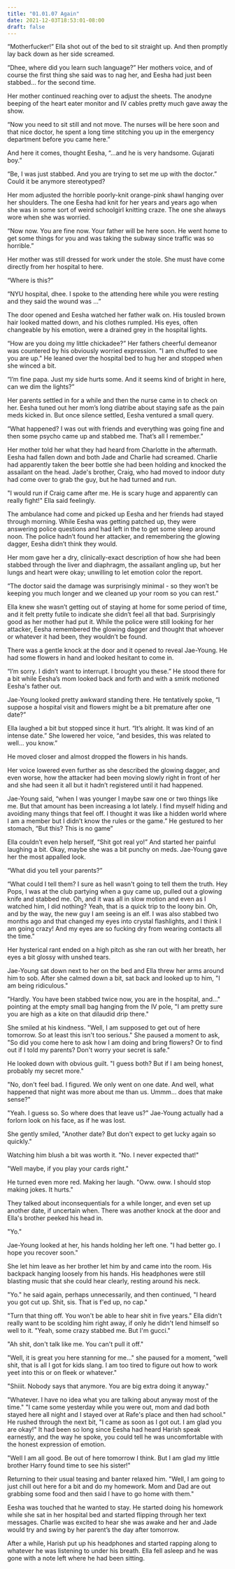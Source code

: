 ```yaml
---
title: "01.01.07 Again"
date: 2021-12-03T18:53:01-08:00
draft: false
---
```

“Motherfucker!” Ella shot out of the bed to sit straight up. And then promptly lay back down as her side screamed. 

“<span class="foreign-language" lang="pa" title="Daughter" style>Dhee</span>, where did you learn such language?” Her mothers voice, and of course the first thing she said was to nag her, and Eesha had just been stabbed… for the second time. 

Her mother continued reaching over to adjust the sheets.  The anodyne beeping of the heart eater monitor and IV cables pretty much gave away the show. 

“Now you need to sit still and not move. The nurses will be here soon and that nice doctor, he spent a long time stitching you up in the emergency department before you came here.”

And here it comes, thought Eesha, “…and he is very handsome. Gujarati boy.”

“<span class="foreign-language" lang="pa" title="Mom">Be</span>, I was just stabbed. And you are trying to set me up with the doctor.” Could it be anymore stereotyped?

Her mom adjusted the horrible poorly-knit orange-pink shawl hanging over her shoulders. The one Eesha had knit for her years and years ago when she was in some sort of weird schoolgirl knitting craze. The one she always wore when she was worried. 

“Now now. You are fine now. Your father will be here soon. He went home to get some things for you and was taking the subway since traffic was so horrible.”

Her mother was still dressed for work under the stole. She must have come directly from her hospital to here. 

“Where is this?” 

“NYU hospital, <span class="foreign-language" lang="pa" title="Daughter" style>dhee</span>. I spoke to the attending here while you were resting and they said the wound was …”

The door opened and Eesha watched her father walk on. His tousled brown hair looked matted down, and his clothes rumpled. His eyes, often changeable by his emotion, were a drained grey in the hospital lights.

“How are you doing my little chickadee?” Her fathers cheerful demeanor was countered by his obviously worried expression. "I am chuffed to see you are up." He leaned over the hospital bed to hug her and stopped when she winced a bit.

“I’m fine papa. Just my side hurts some. And it seems kind of bright in here, can we dim the lights?” 

Her parents settled in for a while and then the nurse came in to check on her. Eesha tuned out her mom’s long diatribe about staying safe as the pain meds kicked in. But once silence settled, Eesha ventured a small query.

 “What happened? I was out with friends and everything was going fine and then some psycho came up and stabbed me. That’s all I remember.”

Her mother told her what they had heard from Charlotte in the aftermath. Eesha had fallen down and both Jade and Charlie had screamed. Charlie had apparently taken the beer bottle she had been holding and knocked the assailant on the head. Jade's brother, Craig, who had moved to indoor duty had come over to grab the guy, but he had turned and run.

"I would run if Craig came after me. He is scary huge and apparently can really fight!" Ella said feelingly. 

The ambulance had come and picked up Eesha and her friends had stayed through morning.  While Eesha was getting patched up, they were answering police questions and had left in the to get some sleep around noon. The police hadn’t found her attacker, and remembering the glowing dagger, Eesha didn’t think they would.

Her mom gave her a dry, clinically-exact description of how she had been stabbed through the liver and diaphragm, the assailant angling up, but her lungs and heart were okay; unwilling to let emotion color the report.

“The doctor said the damage was surprisingly minimal - so they won’t be keeping you much longer and we cleaned up your room so you can rest.”

Ella knew she wasn’t getting out of staying at home for some period of time, and it felt pretty futile to indicate she didn’t feel all that bad. Surprisingly good as her mother had put it. While the police were still looking for her attacker, Eesha remembered the glowing dagger and thought that whoever or whatever it had been, they wouldn’t be found. 

There was a gentle knock at the door and it opened to reveal Jae-Young. He had some flowers in hand and looked hesitant to come in. 

“I’m sorry.  I didn’t want to interrupt.  I brought you these.” He stood there for a bit while Eesha’s mom looked back and forth and with a smirk motioned Eesha's father out. 

Jae-Young looked pretty awkward standing there. He tentatively spoke, “I suppose a hospital visit and flowers might be a bit premature after one date?”

Ella laughed a bit but stopped since it hurt. “It’s alright. It was kind of an intense date.” She lowered her voice, “and besides, this was related to well… you know.”

He moved closer and almost dropped the flowers in his hands. 

Her voice lowered even further as she described the glowing dagger, and even worse, how the attacker had been moving slowly right in front of her and she had seen it all but it hadn’t registered until it had happened. 

Jae-Young said, “when I was younger I maybe saw one or two things like me.  But that amount has been increasing a lot lately.  I find myself hiding and avoiding many things that feel off. I thought it was like a hidden world where I am a member but I didn’t know the rules or the game.” He gestured to her stomach, “But this? This is no game”

Ella  couldn’t even help herself, “Shit got real yo!” And started her painful laughing a bit. Okay, maybe she was a bit punchy on meds. Jae-Young gave her the most appalled look.

“What did you tell your parents?”

“What could I tell them? I sure as hell wasn't going to tell them the truth. Hey Pops, I was at the club partying when a guy came up, pulled out a glowing knife  and stabbed me. Oh, and it was all in slow motion and even as I watched him, I did nothing? Yeah, that is a quick trip to the loony bin. Oh, and by the way, the new guy I am seeing is an elf. I was also stabbed two months ago and that changed my eyes into crystal flashlights, and I think I am going crazy! And my eyes are so fucking dry from wearing contacts all the time."

Her hysterical rant ended on a high pitch as she ran out with her breath, her eyes a bit glossy with unshed tears.

Jae-Young sat down next to her on the bed and Ella threw her arms around him to sob. After she calmed down a bit, sat back and looked up to him, "I am being ridiculous."

"Hardly. You have been stabbed twice now, you are in the hospital, and…" pointing at the empty small bag hanging from the IV pole, "I am pretty sure you are high as a kite on that dilaudid drip there."

She smiled at his kindness. "Well, I am supposed to get out of here tomorrow. So at least this isn't too serious." She paused a moment to ask, "So did you come here to ask how I am doing and bring flowers? Or to find out if I told my parents? Don't worry your secret is safe."

He looked down with obvious guilt. "I guess both? But if I am being honest, probably my secret more."

"No, don't feel bad. I figured. We only went on one date. And well, what happened that night was more about me than us. Ummm… does that make sense?"

"Yeah. I guess so. So where does that leave us?" Jae-Young actually had a forlorn look on his face, as if he was lost.

She gently smiled, "Another date? But don't expect to get lucky again so quickly."

Watching him blush a bit was worth it. "No. I never expected that!"

"Well maybe, if you play your cards right."

He turned even more red. Making her laugh. "Oww. oww. I should stop making jokes. It hurts."

They talked about inconsequentials for a while longer, and even set up another date, if uncertain when. There was another knock at the door and Ella's brother peeked his head in.

"Yo."

Jae-Young looked at her, his hands holding her left one. "I had better go. I hope you recover soon."

She let him leave as her brother let him by and came into the room. His backpack hanging loosely from his hands. His headphones were still blasting music that she could hear clearly, resting around his neck.

"Yo." he said again, perhaps unnecessarily, and then continued, "I heard you got cut up. Shit, sis. That is f'ed up, no cap."

"Turn that thing off. You won't be able to hear shit in five years." Ella didn't really want to be scolding him right away, if only he didn't lend himself so well to it. "Yeah, some crazy stabbed me. But I'm gucci."

"Ah shit, don't talk like me. You can't pull it off." 

"Well, it is great you here stanning for me…" she paused for a moment, "well shit, that is all I got for kids slang. I am too tired to figure out how to work yeet into this or on fleek or whatever."

"Shiiit. Nobody says that anymore. You are big extra doing it anyway."

"Whatever. I have no idea what you are talking about anyway most of the time."
"I came some yesterday while you were out, mom and dad both stayed here all night and I stayed over at Rafe's place and then had school." He rushed through the next bit, "I came as soon as I got out. I am glad you are okay!" It had been so long since Eesha had heard Harish speak earnestly, and the way he spoke, you could tell he was uncomfortable with the honest expression of emotion.

"Well I am all good. Be out of here tomorrow I think. But I am glad my little brother Harry found time to see his sister!"

Returning to their usual teasing and banter relaxed him. "Well, I am going to just chill out here for a bit and do my homework. Mom and Dad are out grabbing some food and then said I have to go home with them."

Eesha was touched that he wanted to stay. He started doing his homework while she sat in her hospital bed and started flipping through her text messages. Charlie was excited to hear she was awake and her and Jade would try and swing by her parent’s the day after tomorrow. 

After a while, Harish put up his headphones and started rapping along to whatever he was listening to under his breath. Ella fell asleep and he was gone with a note left where he had been sitting. 

